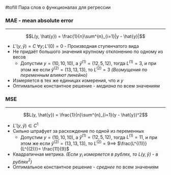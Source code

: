 
#tofill Пара слов о функционалах для регрессии

### MAE - mean absolute error
---
$$L(y, \hat{y}) = \frac{1}{n}\sum^{n}_{i=1}|y - \hat{y}|$$
- $L'(y, \hat{y}) = С$ $\forall y; L'(0) = 0$ - Производная ступенчатого вида
- Не придаёт большого значения крупному отклонению по одному из весов
	- Допустим $y = (10, 10, 10)$, а $\hat{y}^{(1)} = (12, 5, 12)$, тогда $L^{(1)} = 3$, и при этом же если $\hat{y}^{(2)} = (13, 13, 13)$, то $L^{(2)} = 3$ *(Возмущения по переменным влияют линейно)* 
- Измеряется в тех же единицах измерения, что и $y$
- Оптимальное константное решение - *медиана* по всем значениям
### MSE
---
$$L(y, \hat{y}) = \frac{1}{n}\sum^{n}_{i=1}(y - \hat{y})^2$$
- $L'(y, \hat{y}) \in C^1$
- Сильно штрафует за расхождение по одной из переменных
	- Допустим $y = (10, 10, 10)$, а $\hat{y}^{(1)} = (12, 5, 12)$, тогда $L^{(1)} = 11$, и при этом же если $\hat{y}^{(2)} = (13, 13, 13)$, то $L^{(2)} = 9 \implies$ $\frac{L^{(1)}}{L^{(2)}}= \frac{11}{9}$
- Квадратичная метрика. *(Если $y_i$ измеряется в рублях, то $L(y, \hat{y})$ - в рублях$^2$)*
- Оптимальное константное решение - *среднее* по всем значениям
	